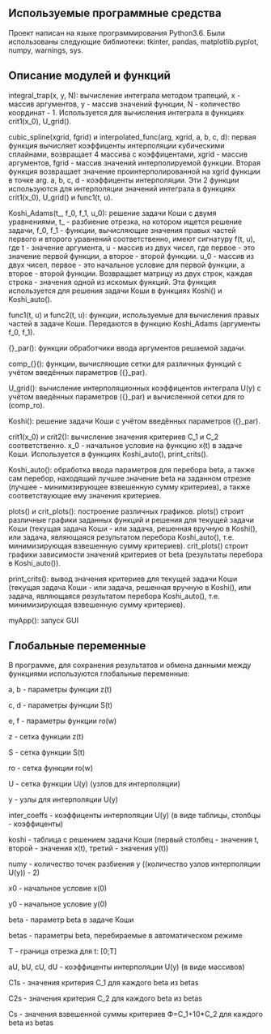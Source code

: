 ## Используемые программные средства
Проект написан на языке программирования Python3.6. Были использованы следующие библиотеки: tkinter, pandas, matplotlib.pyplot, 
numpy, warnings, sys.

## Описание модулей и функций
integral_trap(x, y, N): вычисление интеграла методом трапеций, x - массив аргументов, y - массив значений функции, N - количество координат - 1.
Используется для вычисления интеграла в функциях crit1(x_0), U_grid().


cubic_spline(xgrid, fgrid) и interpolated_func(arg, xgrid, a, b, c, d): первая функция вычисляет коэффиценты интерполяции кубическими сплайнами, возвращает 4 массива с коэффицентами, xgrid - массив аргументов, fgrid - массив значений интерполируемой функции. Вторая функция возвращает значение проинтерполированной на xgrid функции в точке arg. a, b, c, d - коэффиценты интерполяции.
Эти 2 функции используются для интерполяции значений интеграла в функциях crit1(x_0), U_grid() и func1(t, u).


Koshi_Adams(t_, f_0, f_1, u_0): решение задачи Коши с двумя уравнениями, t_ - разбиение отрезка, на котором ищется решение задачи, f_0, f_1 - функции, вычисляющие значения правых частей первого и второго уравнений соответственно, имеют сигнатуру f(t, u), где t - значение аргумента, u - массив из двух чисел, где первое - это значение первой функции, а второе - второй функции. u_0 - массив из двух чисел, первое - это начальное условие для первой функции, а второе - второй функции. Возвращает матрицу из двух строк, каждая строка - значения одной из искомых функций.
Эта функция используется для решения задачи Коши в функциях Koshi() и Koshi_auto().


func1(t, u) и func2(t, u): функции, используемые для вычисления правых частей в задаче Коши. Передаются в функцию Koshi_Adams (аргументы f_0, f_1).


{}_par(): функции обработчики ввода аргументов решаемой задачи.


comp_{}(): функции, вычисляющие сетки для различных функций с учётом введённых параметров ({}_par).


U_grid(): вычисление интерполяционных коэффицентов интеграла U(y) с учётом введённых параметров ({}_par) и вычисленной сетки для ro (comp_ro).


Koshi(): решение задачи Коши с учётом введённых параметров ({}_par).


crit1(x_0) и crit2(): вычисление значения критериев C_1 и C_2 соответственно. x_0 - начальное условие на функцию x(t) в задаче Коши.
Используется в функциях Koshi_auto(), print_crits().


Koshi_auto(): обработка ввода параметров для перебора beta, а также сам перебор, находящий лучшее значение beta на заданном отрезке (лучшее - минимизирующее взвешенную сумму критериев), а также соответствующие ему значения критериев.


plots() и crit_plots(): построение различных графиков. plots() строит различные графики заданных функций и решения для текущей задачи Коши (текущая задача Коши - или задача, решенная вручную в Koshi(), или задача, являющаяся результатом перебора Koshi_auto(), т.е. минимизирующая взвешенную сумму критериев). crit_plots() строит графики зависимости значений критериев от beta (результаты перебора в Koshi_auto()).


print_crits(): вывод значения критериев для текущей задачи Коши (текущая задача Коши - или задача, решенная вручную в Koshi(), или задача, являющаяся результатом перебора Koshi_auto(), т.е. минимизирующая взвешенную сумму критериев).


myApp(): запуск GUI

## Глобальные переменные
В программе, для сохранения результатов и обмена данными между функциями используются глобальные переменные:

a, b - параметры функции z(t)

c, d - параметры функции S(t)

e, f - параметры функции ro(w)

z - сетка функции z(t)

S - сетка функции S(t)

ro - сетка функции ro(w)

U - сетка функции U(y) (узлов для интерполяции)

y - узлы для интерполяции U(y)

inter_coeffs - коэффиценты интерполяции U(y) (в виде таблицы, столбцы - коэффиценты)

koshi - таблица с решением задачи Коши (первый столбец - значения t, второй - значения x(t), третий - значения y(t))

numy - количество точек разбиения y ((количество узлов интерполяции U(y)) - 2)

x0 - начальное условие x(0)

y0 - начальное условие y(0)

beta - параметр beta в задаче Коши

betas - параметры beta, перебираемые в автоматическом режиме

T - граница отрезка для t: [0;T]

aU, bU, cU, dU - коэффиценты интерполяции U(y) (в виде массивов)

C1s - значения критерия C_1 для каждого beta из betas

C2s - значения критерия C_2 для каждого beta из betas

Cs - значения взвешенной суммы критериев Ф=C_1+10*С_2 для каждого beta из betas
